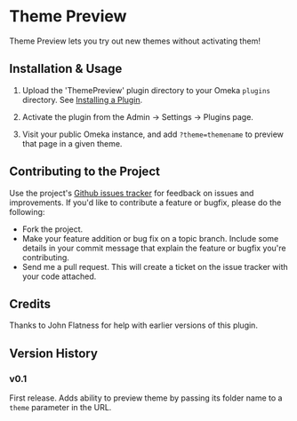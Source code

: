 # Theme Preview

Theme Preview lets you try out new themes without activating them!

## Installation & Usage

1. Upload the 'ThemePreview' plugin directory to your Omeka `plugins` directory. See [Installing a Plugin][installing-a-plugin].

2. Activate the plugin from the Admin → Settings → Plugins page.

3. Visit your public Omeka instance, and add `?theme=themename` to
   preview that page in a given theme.

## Contributing to the Project

Use the project's [Github issues tracker][issues] for feedback on issues and improvements. If you'd like to contribute a feature or bugfix, please do the following:

* Fork the project.
* Make your feature addition or bug fix on a topic branch. Include some
  details in your commit message that explain the feature or bugfix
  you're contributing.
* Send me a pull request. This will create a ticket on the issue tracker
  with your code attached.

## Credits

Thanks to John Flatness for help with earlier versions of this plugin.

## Version History

### v0.1

First release. Adds ability to preview theme by passing its folder name
to a `theme` parameter in the URL.

[installing-a-plugin]: http://omeka.org/codex/Installing_a_Plugin
[issues]: http://github.com/clioweb/ThemePreview/issues/

